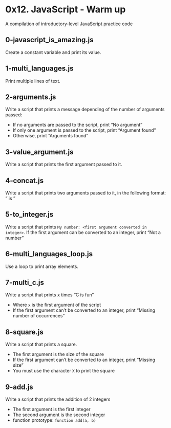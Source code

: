 # 0x12. JavaScript - Warm up
A compilation of introductory-level JavaScript practice code

## 0-javascript_is_amazing.js
Create a constant variable and print its value.

## 1-multi_languages.js
Print multiple lines of text.

## 2-arguments.js
Write a script that prints a message depending of the number of arguments passed:
- If no arguments are passed to the script, print “No argument”
- If only one argument is passed to the script, print “Argument found”
- Otherwise, print “Arguments found”

## 3-value_argument.js
Write a script that prints the first argument passed to it.

## 4-concat.js
Write a script that prints two arguments passed to it, in the following format: “<arg1> is <arg2>”

## 5-to_integer.js
Write a script that prints `My number: <first argument converted in integer>`.
If the first argument can be converted to an integer, print “Not a number”

## 6-multi_languages_loop.js
Use a loop to print array elements.

## 7-multi_c.js
Write a script that prints x times “C is fun”
- Where `x` is the first argument of the script
- If the first argument can’t be converted to an integer, print “Missing number of occurrences”

## 8-square.js
Write a script that prints a square.
- The first argument is the size of the square
- If the first argument can’t be converted to an integer, print “Missing size”
- You must use the character `X` to print the square

## 9-add.js
Write a script that prints the addition of 2 integers
- The first argument is the first integer
- The second argument is the second integer
- function prototype: `function add(a, b)`

